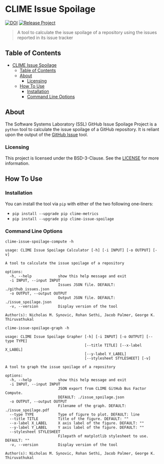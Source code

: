 # CLIME Issue Spoilage

[![DOI](https://zenodo.org/badge/DOI/10.5281/zenodo.6454355.svg)](https://doi.org/10.5281/zenodo.6454355)
[![Release Project](https://github.com/SoftwareSystemsLaboratory/clime-issue-spoilage/actions/workflows/release.yml/badge.svg)](https://github.com/SoftwareSystemsLaboratory/clime-issue-spoilage/actions/workflows/release.yml)

> A tool to calculate the issue spoilage of a repository using the issues reported in its issue tracker

## Table of Contents

- [CLIME Issue Spoilage](#clime-issue-spoilage)
  - [Table of Contents](#table-of-contents)
  - [About](#about)
    - [Licensing](#licensing)
  - [How To Use](#how-to-use)
    - [Installation](#installation)
    - [Command Line Options](#command-line-options)

## About

The Software Systems Laboratory (SSL) GitHub Issue Spoilage Project is a `python` tool to calculate the issue spoilage of a GitHub repository. It is reliant upon the output of the [GitHub Issue](https://github.com/SoftwareSystemsLaboratory/ssl-metrics-github-issues) tool.

### Licensing

This project is licensed under the BSD-3-Clause. See the [LICENSE](LICENSE) for more information.

## How To Use

### Installation

You can install the tool via `pip` with either of the two following one-liners:

- `pip install --upgrade pip clime-metrics`
- `pip install --upgrade pip clime-issue-spoilage`

### Command Line Options

`clime-issue-spoilage-compute -h`

``` shell
usage: CLIME Issue Spoilage Calculator [-h] [-i INPUT] [-o OUTPUT] [-v]

A tool to calculate the issue spoilage of a repository

options:
  -h, --help            show this help message and exit
  -i INPUT, --input INPUT
                        Issues JSON file. DEFAULT: ./github_issues.json
  -o OUTPUT, --output OUTPUT
                        Output JSON file. DEFAULT: ./issue_spoilage.json
  -v, --version         Display version of the tool

Author(s): Nicholas M. Synovic, Rohan Sethi, Jacob Palmer, George K.
Thiruvathukal
```

`clime-issue-spoilage-graph -h`

``` shell
usage: CLIME Issue Spoilage Grapher [-h] [-i INPUT] [-o OUTPUT] [--type TYPE]
                                    [--title TITLE] [--x-label X_LABEL]
                                    [--y-label Y_LABEL]
                                    [--stylesheet STYLESHEET] [-v]

A tool to graph the issue spoilage of a repository

options:
  -h, --help            show this help message and exit
  -i INPUT, --input INPUT
                        JSON export from CLIME GitHub Bus Factor Compute.
                        DEFAULT: ./issue_spoilage.json
  -o OUTPUT, --output OUTPUT
                        Filename of the graph. DEFAULT: ./issue_spoilage.pdf
  --type TYPE           Type of figure to plot. DEFAULT: line
  --title TITLE         Title of the figure. DEFAULT: ""
  --x-label X_LABEL     X axis label of the figure. DEFAULT: ""
  --y-label Y_LABEL     Y axis label of the figure. DEFAULT: ""
  --stylesheet STYLESHEET
                        Filepath of matplotlib stylesheet to use. DEFAULT: ""
  -v, --version         Display version of the tool

Author(s): Nicholas M. Synovic, Rohan Sethi, Jacob Palmer, George K.
Thiruvathukal

```
